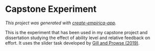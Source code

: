# Capstone Experiment

_This project was generated with [create-empirica-app](https://github.com/empiricaly/create-empirica-app)._

This is the experiment that has been used in my capstone project and dissertation studying the effect of 
ability level and relative feedback on effort. It uses the slider task developed by [Gill and Prowse (2019)](https://doi.org/10.1016/j.jbef.2018.11.003).